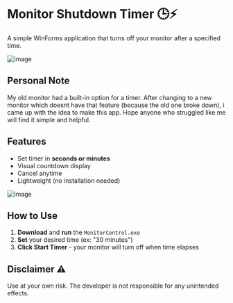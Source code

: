 # Monitor Shutdown Timer 🕒⚡

A simple WinForms application that turns off your monitor after a specified time.

![image](https://github.com/user-attachments/assets/7ae323db-f824-4a2e-8254-7466f98c60c6)


## Personal Note
My old monitor had a built-in option for a timer. After changing to a new monitor which doesnt have that feature (because the old one broke down), i came up with the idea to make this app. Hope anyone who struggled like me will find it simple and helpful.


## Features 
- Set timer in **seconds or minutes**
- Visual countdown display
- Cancel anytime
- Lightweight (no installation needed)


![image](https://github.com/user-attachments/assets/b37e6ff2-c3df-43c5-a414-225b130a64a6)


## How to Use 
1. **Download** and **run** the  `MonitorControl.exe`
2. **Set** your desired time (ex: "30 minutes")
3. **Click Start Timer** - your monitor will turn off when time elapses

## Disclaimer ⚠
Use at your own risk. The developer is not responsible for any unintended effects.
